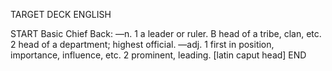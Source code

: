 TARGET DECK
ENGLISH

START
Basic
Chief
Back: —n. 1 a leader or ruler. B head of a tribe, clan, etc. 2 head of a department; highest official. —adj. 1 first in position, importance, influence, etc. 2 prominent, leading. [latin caput head]
END
